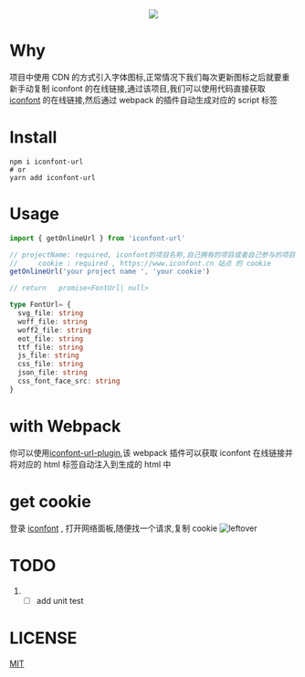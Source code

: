 <div align="center">
  <img src="https://img.shields.io/github/actions/workflow/status/left0ver/iconfont-url/ci.yml?branch=main"/>
</div>

# Why

项目中使用 CDN 的方式引入字体图标,正常情况下我们每次更新图标之后就要重新手动复制 iconfont 的在线链接,通过该项目,我们可以使用代码直接获取 [iconfont](https://www.iconfont.cn/) 的在线链接,然后通过 webpack 的插件自动生成对应的 script 标签

# Install
```shell
npm i iconfont-url
# or
yarn add iconfont-url
```

# Usage

```typescript
import { getOnlineUrl } from 'iconfont-url'

// projectName: required, iconfont的项目名称,自己拥有的项目或者自己参与的项目
//     cookie : required , https://www.iconfont.cn 站点 的 cookie
getOnlineUrl('your project name ', 'your cookie')

// return   promise<FontUrl| null>

type FontUrl= {
  svg_file: string
  woff_file: string
  woff2_file: string
  eot_file: string
  ttf_file: string
  js_file: string
  css_file: string
  json_file: string
  css_font_face_src: string
}

```

# with Webpack

你可以使用[iconfont-url-plugin](https://github.com/left0ver/iconfont-url-plugin),该 webpack 插件可以获取 iconfont 在线链接并将对应的 html 标签自动注入到生成的 html 中

# get cookie

登录 [iconfont](https://www.iconfont.cn/) , 打开网络面板,随便找一个请求,复制 cookie
![leftover](https://leftover-md.oss-cn-guangzhou.aliyuncs.com/img-md/20230109165530-2023-01-09.png)

# TODO

1. - [ ] add unit test

# LICENSE

[MIT](./LICENSE)

